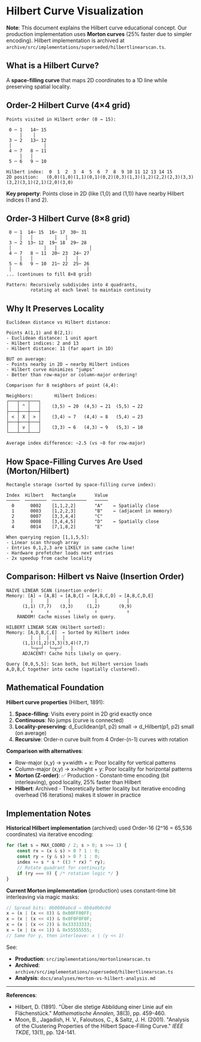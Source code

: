 # Hilbert Curve Visualization

**Note**: This document explains the Hilbert curve educational concept. Our production implementation uses **Morton curves** (25% faster due to simpler encoding). Hilbert implementation is archived at `archive/src/implementations/superseded/hilbertlinearscan.ts`.

## What is a Hilbert Curve?

A **space-filling curve** that maps 2D coordinates to a 1D line while preserving spatial locality.

## Order-2 Hilbert Curve (4×4 grid)

```
Points visited in Hilbert order (0 → 15):

 0 ─ 1   14─ 15
     │    │
 3 ─ 2   13─ 12
 │            │
 4 ─ 7   8 ─ 11
     │   │
 5 ─ 6   9 ─ 10

Hilbert index:  0  1  2  3  4  5  6  7  8  9 10 11 12 13 14 15
2D position:   (0,0)(1,0)(1,1)(0,1)(0,2)(0,3)(1,3)(1,2)(2,2)(2,3)(3,3)(3,2)(3,1)(2,1)(2,0)(3,0)
```

**Key property**: Points close in 2D (like (1,0) and (1,1)) have nearby Hilbert indices (1 and 2).

## Order-3 Hilbert Curve (8×8 grid)

```
 0 ─ 1  14─ 15  16─ 17  30─ 31
     │   │        │   │
 3 ─ 2  13─ 12  19─ 18  29─ 28
 │            │   │            │
 4 ─ 7   8 ─ 11  20─ 23  24─ 27
     │   │            │   │
 5 ─ 6   9 ─ 10  21─ 22  25─ 26
 │                            │
... (continues to fill 8×8 grid)

Pattern: Recursively subdivides into 4 quadrants, 
         rotating at each level to maintain continuity
```

## Why It Preserves Locality

```
Euclidean distance vs Hilbert distance:

Points A(1,1) and B(2,1):
- Euclidean distance: 1 unit apart
- Hilbert indices: 2 and 13
- Hilbert distance: 11 (far apart in 1D)

BUT on average:
- Points nearby in 2D → nearby Hilbert indices
- Hilbert curve minimizes "jumps"
- Better than row-major or column-major ordering!

Comparison for 8 neighbors of point (4,4):

Neighbors:        Hilbert Indices:
┌───┬───┬───┐    
│   │ ^ │   │    (3,5) → 20  (4,5) → 21  (5,5) → 22
├───┼───┼───┤    
│ < │ X │ > │    (3,4) → 7   (4,4) → 8   (5,4) → 23
├───┼───┼───┤    
│   │ v │   │    (3,3) → 6   (4,3) → 9   (5,3) → 10
└───┴───┴───┘    

Average index difference: ~2.5 (vs ~8 for row-major)
```

## How Space-Filling Curves Are Used (Morton/Hilbert)

```
Rectangle storage (sorted by space-filling curve index):

Index  Hilbert   Rectangle       Value
─────  ────────  ─────────────   ─────
  0      0002    [1,1,2,2]       "A"    ← Spatially close
  1      0003    [1,2,2,3]       "B"    ← (adjacent in memory)
  2      0007    [3,3,4,4]       "C"
  3      0008    [3,4,4,5]       "D"    ← Spatially close
  4      0014    [7,1,8,2]       "E"

When querying region [1,1,5,5]:
- Linear scan through array
- Entries 0,1,2,3 are LIKELY in same cache line!
- Hardware prefetcher loads next entries
- 2x speedup from cache locality
```

## Comparison: Hilbert vs Naive (Insertion Order)

```
NAIVE LINEAR SCAN (insertion order):
Memory: [A] → [A,B] → [A,B,C] → [A,B,C,D] → [A,B,C,D,E]
         │     │       │         │           │
      (1,1) (7,7)   (3,3)     (1,2)       (9,9)
         ↑     ↑       ↑         ↑           ↑
    RANDOM! Cache misses likely on query.

HILBERT LINEAR SCAN (Hilbert sorted):
Memory: [A,D,B,C,E]  ← Sorted by Hilbert index
         │  │  │  │  │
      (1,1)(1,2)(3,3)(3,4)(7,7)
         └─┬─┘  └─┬─┘   │
      ADJACENT! Cache hits likely on query.

Query [0,0,5,5]: Scan both, but Hilbert version loads
A,D,B,C together into cache (spatially clustered).
```

## Mathematical Foundation

**Hilbert curve properties** (Hilbert, 1891):

1. **Space-filling**: Visits every point in 2D grid exactly once
2. **Continuous**: No jumps (curve is connected)
3. **Locality-preserving**: d_Euclidean(p1, p2) small → d_Hilbert(p1, p2) small (on average)
4. **Recursive**: Order-n curve built from 4 Order-(n-1) curves with rotation

**Comparison with alternatives**:

- Row-major (x,y) → y×width + x: Poor locality for vertical patterns
- Column-major (x,y) → x×height + y: Poor locality for horizontal patterns
- **Morton (Z-order)**: ✅ Production - Constant-time encoding (bit interleaving), good locality, 25% faster than Hilbert
- **Hilbert**: Archived - Theoretically better locality but iterative encoding overhead (16 iterations) makes it slower in practice

## Implementation Notes

**Historical Hilbert implementation** (archived) used Order-16 (2^16 = 65,536 coordinates) via iterative encoding:

```typescript
for (let s = MAX_COORD / 2; s > 0; s >>= 1) {
	const rx = (x & s) > 0 ? 1 : 0;
	const ry = (y & s) > 0 ? 1 : 0;
	index += s * s * ((3 * rx) ^ ry);
	// Rotate quadrant for continuity
	if (ry === 0) { /* rotation logic */ }
}
```

**Current Morton implementation** (production) uses constant-time bit interleaving via magic masks:

```typescript
// Spread bits: 0b0000abcd → 0b0a0b0c0d
x = (x | (x << 8)) & 0x00FF00FF;
x = (x | (x << 4)) & 0x0F0F0F0F;
x = (x | (x << 2)) & 0x33333333;
x = (x | (x << 1)) & 0x55555555;
// Same for y, then interleave: x | (y << 1)
```

See:
- **Production**: `src/implementations/mortonlinearscan.ts`
- **Archived**: `archive/src/implementations/superseded/hilbertlinearscan.ts`
- **Analysis**: `docs/analyses/morton-vs-hilbert-analysis.md`

---

**References**:

- Hilbert, D. (1891). "Über die stetige Abbildung einer Linie auf ein Flächenstück." _Mathematische Annalen_, 38(3), pp. 459-460.
- Moon, B., Jagadish, H. V., Faloutsos, C., & Saltz, J. H. (2001). "Analysis of the Clustering Properties of the Hilbert Space-Filling Curve." _IEEE TKDE_, 13(1), pp. 124-141.

